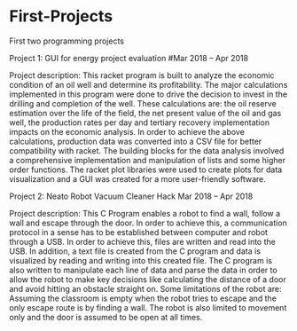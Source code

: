 # First-Projects
First two programming projects 

Project 1: GUI for energy project evaluation
#Mar 2018 – Apr 2018

Project description: This racket program is built to analyze the economic condition of
an oil well and determine its profitability. The major calculations
implemented in this program were done to drive the decision to invest
in the drilling and completion of the well. These calculations are: the oil
reserve estimation over the life of the field, the net present value of the
oil and gas well, the production rates per day and tertiary recovery
implementation impacts on the economic analysis. In order to achieve
the above calculations, production data was converted into a CSV file
for better compatibility with racket. The building blocks for the data
analysis involved a comprehensive implementation and manipulation of
lists and some higher order functions. The racket plot libraries were
used to create plots for data visualization and a GUI was created for a
more user-friendly software.


Project 2: Neato Robot Vacuum Cleaner Hack
Mar 2018 – Apr 2018

Project description: This C Program enables a robot to find a wall, follow a wall and
escape through the door. In order to achieve this, a communication
protocol in a sense has to be established between computer and robot
through a USB. In order to achieve this, files are written and read into
the USB. In addition, a text file is created from the C program and data
is visualized by reading and writing into this created file. The C program
is also written to manipulate each line of data and parse the data in
order to allow the robot to make key decisions like calculating the
distance of a door and avoid hitting an obstacle straight on. Some
limitations of the robot are: Assuming the classroom is empty when the
robot tries to escape and the only escape route is by finding a wall. The
robot is also limited to movement only and the door is assumed to be
open at all times.


